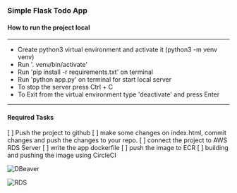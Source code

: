 ### Simple Flask Todo App

#### How to run the project local
<hr>

- Create python3 virtual environment and activate it (python3 -m venv venv)
- Run '. venv/bin/activate'
- Run 'pip install -r requirements.txt' on terminal
- Run 'python app.py' on terminal for start local server
- To stop the server press Ctrl + C
- To Exit from the virtual environment type 'deactivate' and press Enter

<hr>

#### Required Tasks

[ ] Push the project to github
[ ] make some changes on index.html, commit changes and push the changes to your repo.
[ ] connect the project to AWS RDS Server
[ ] write the app dockerfile
[ ] push the image to ECR
[ ] building and pushing the image using CircleCI




![DBeaver](https://user-images.githubusercontent.com/101017183/171062055-b195566c-87ff-4c10-bd79-1c39ad9c57a6.png)



![RDS](https://user-images.githubusercontent.com/101017183/171062075-d0623127-c7be-495d-a06d-3f6293fcce87.png)
